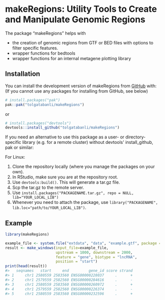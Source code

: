
# makeRegions: Utility Tools to Create and Manipulate Genomic Regions

<!-- badges: start -->
<!-- badges: end -->

The package “makeRegions” helps with
- the creation of genomic regions from GTF or BED files with options to filter specific features.
- wrapper functions for bedtools
- wrapper functions for an internal metagene plotting library

## Installation

You can install the development version of makeRegions from
[GitHub](https://github.com/) with: (If you cannot use any packages for installing from GitHub, see below)

```r
# install.packages("pak")
pak::pak("tolgatabanli/makeRegions")
```
or 
```r
# install.packages("devtools")
devtools::install_github("tolgatabanli/makeRegions")
```
If you need an alternative to use this package as a user- or directory-specific library (e.g. for a remote cluster) without devtools' install_github, pak or similar:

For Linux:
1. Clone the repository locally (where you manage the packages on your own).
2. In RStudio, make sure you are at the repository root.
3. Use ```devtools:build()```. This will generate a tar.gz file.
4. Scp the tar.gz to the remote server.
5. Use ```install.packages("PACKAGENAME.tar.gz", repo = NULL, lib="YOUR_LOCAL_LIB")```
6. Whenever you need to attach the package, use ```library("PACKAGENAME", lib.loc="path/to/YOUR_LOCAL_LIB")```.

## Example

``` r
library(makeRegions)

example_file <- system.file("extdata", "data", "example.gtf", package = "makeRegions")
result <- make_windows(input_file=example_file,
                       upstream = 1000, downstream = 2000,
                       feature = "gene", biotype = "lncRNA",
                       position = "start")
print(head(result))
#>   seqnames   start     end         gene_id score strand
#> 1     chr1 2580559 2583560 ENSG00000228037     .      +
#> 2     chr1 2579559 2582560 ENSG00000284616     .      -
#> 3     chr1 2580559 2583560 ENSG00000260972     .      +
#> 4     chr1 2579559 2582560 ENSG00000226374     .      -
#> 5     chr1 2580559 2583560 ENSG00000232596     .      +
```


